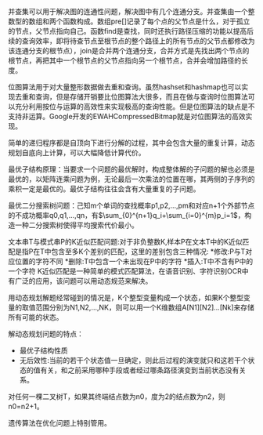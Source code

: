 并查集可以用于解决图的连通性问题，解决图中有几个连通分支。并查集由一个整数型的数组和两个函数构成。数组pre[]记录了每个点的父节点是什么，对于孤立的节点，父节点指向自己。函数find是查找，同时还执行路径压缩的功能以提高后续的查询效率，即将待查节点至根节点的整个路径上的所有节点的父节点都修改为该连通分支的根节点），join是合并两个连通分支，合并方式是先找出两个节点的根节点，再把其中一个根节点的父节点指向另一个根节点，合并会增加路径的长度。

位图算法用于对大量整形数据做去重和查询。虽然hashset和hashmap也可以实现去重和查询，但是存储开销要比位图算法大很多，而且在做与查询时位图算法可以充分利用按位与运算的高效性来实现极高的查询性能。但是位图算法的缺点是不支持非运算。Google开发的EWAHCompressedBitmap就是对位图算法的高效实现。

简单的递归程序都是自顶向下进行分解的过程，其中会包含大量的重复计算，动态规划自底向上计算，可以大幅降低计算代价。

最优子结构原理：当要求一个问题的最优解时，构成整体解的子问题的解也必须是最优的，以矩阵连乘问题为例，无论最后一次乘法的位置在哪，其两侧的子序列的乘积一定是最优的。最优子结构往往会含有大量重复的子问题。

最优二分搜索树问题：己知m个单词的查找概率p1,p2,...,pm和对应n+1个外部节点的不成功概率q0,q1,...,qn，有$\sum_{0}^{n+1}q_i+\sum_{i=0}^{m}p_i=1$，构造一种二分搜索树使得平均搜索代价最小。

文本串T与模式串P的K近似匹配问题:对于非负整数K,样本P在文本T中的K近似匹配是指P在T中包含至多K个差别的匹配，这里的差别包含三种情况:
*修改:P与T对应位置的字符不同
*删除:T中包含一个未出现在P中的字符
*插入:T中不含有P中的一个字符
K近似匹配是一种简单的模式匹配算法，在语音识别、字符识别OCR中有广泛的应用，该问题可以用动态规范来解决。

用动态规划解题经常碰到的情况是，K个整型变量构成一个状态，如果K个整型变量的取值范围分别为N1,N2,...,NK，则可以用一个K维数组A[N1][N2]...[Nk]来存储所有可能的状态。

解动态规划问题的特点：
* 最优子结构性质
* 无后效性:当前的若干个状态值一旦确定，则此后过程的演变就只和这若干个状态的值有关，和之前采用哪种手段或者经过哪条路径演变到当前状态没有关系。

对任何一棵二叉树T，如果其终端结点数为n0，度为2的结点数为n2，则n0=n2+1。

遗传算法在优化问题上特别管用。


